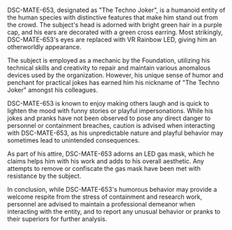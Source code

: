 DSC-MATE-653, designated as "The Techno Joker", is a humanoid entity of the human species with distinctive features that make him stand out from the crowd. The subject's head is adorned with bright green hair in a purple cap, and his ears are decorated with a green cross earring. Most strikingly, DSC-MATE-653's eyes are replaced with VR Rainbow LED, giving him an otherworldly appearance.

The subject is employed as a mechanic by the Foundation, utilizing his technical skills and creativity to repair and maintain various anomalous devices used by the organization. However, his unique sense of humor and penchant for practical jokes has earned him his nickname of "The Techno Joker" amongst his colleagues.

DSC-MATE-653 is known to enjoy making others laugh and is quick to lighten the mood with funny stories or playful impersonations. While his jokes and pranks have not been observed to pose any direct danger to personnel or containment breaches, caution is advised when interacting with DSC-MATE-653, as his unpredictable nature and playful behavior may sometimes lead to unintended consequences.

As part of his attire, DSC-MATE-653 adorns an LED gas mask, which he claims helps him with his work and adds to his overall aesthetic. Any attempts to remove or confiscate the gas mask have been met with resistance by the subject.

In conclusion, while DSC-MATE-653's humorous behavior may provide a welcome respite from the stress of containment and research work, personnel are advised to maintain a professional demeanor when interacting with the entity, and to report any unusual behavior or pranks to their superiors for further analysis.